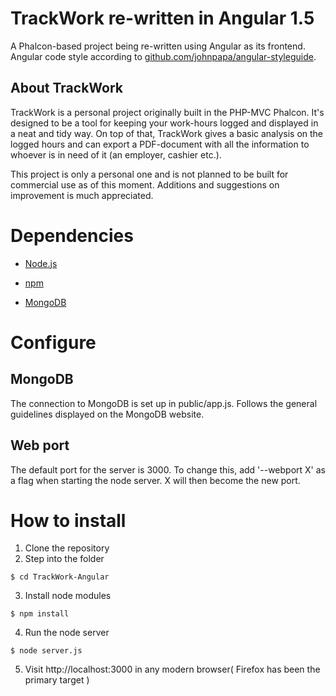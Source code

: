 # TrackWork re-written in Angular 1.5
A Phalcon-based project being re-written using Angular as its frontend.
Angular code style according to [github.com/johnpapa/angular-styleguide](https://github.com/johnpapa/angular-styleguide/blob/master/a1/README.md).

## About TrackWork
TrackWork is a personal project originally built in the PHP-MVC Phalcon. It's designed to be a tool for keeping your work-hours logged and displayed
in a neat and tidy way. On top of that, TrackWork gives a basic analysis on the logged hours and can export a PDF-document with all the information
to whoever is in need of it (an employer, cashier etc.).  

This project is only a personal one and is not planned to be built for commercial use as of this moment. Additions and suggestions on improvement is
much appreciated.

# Dependencies
+ [Node.js](https://nodejs.org/en/)

+ [npm](https://www.npmjs.com/)

+ [MongoDB](https://www.mongodb.org/)

# Configure

## MongoDB
The connection to MongoDB is set up in public/app.js. Follows the general guidelines displayed on the MongoDB website.

## Web port
The default port for the server is 3000. To change this, add '--webport X' as a flag when starting the node server. X will then become the new port.

# How to install
1. Clone the repository
2. Step into the folder
```
$ cd TrackWork-Angular
```
3. Install node modules
```
$ npm install
```
4. Run the node server
```
$ node server.js
```
5. Visit http://localhost:3000 in any modern browser( Firefox has been the primary target )

